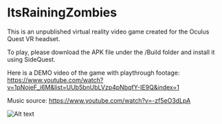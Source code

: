 # ItsRainingZombies

This is an unpublished virtual reality video game created for the Oculus Quest VR headset.

To play, please download the APK file under the /Build folder and install it using SideQuest.

Here is a DEMO video of the game with playthrough footage:
https://www.youtube.com/watch?v=1pNojeF_i6M&list=UUb5bnUbLVzp4pNbqfY-IE9Q&index=1

Music source: 
https://www.youtube.com/watch?v=-zf5eO3dLpA

![Alt text](/relative/path/to/img.jpg?raw=true "Optional Title")
